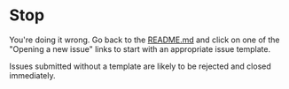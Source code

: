 # Stop

You're doing it wrong. Go back to the [README.md](https://esi.github.io/esi-issues/) and click on one of the "Opening a new issue" links to start with an appropriate issue template.

Issues submitted without a template are likely to be rejected and closed immediately.
